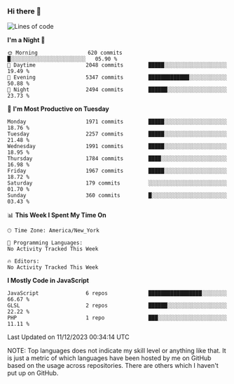 ### Hi there 👋

<!--
**LynxJinxxy/LynxJinxxy** is a ✨ _special_ ✨ repository because its `README.md` (this file) appears on your GitHub profile.

Here are some ideas to get you started:

- 🔭 I’m currently working on ...
- 🌱 I’m currently learning ...
- 👯 I’m looking to collaborate on ...
- 🤔 I’m looking for help with ...
- 💬 Ask me about ...
- 📫 How to reach me: ...
- 😄 Pronouns: ...
- ⚡ Fun fact: ...
-->

<!--START_SECTION:waka-->
![Lines of code](https://img.shields.io/badge/From%20Hello%20World%20I%27ve%20Written-26.2%20million%20lines%20of%20code-blue)

**I'm a Night 🦉** 

```text
🌞 Morning                620 commits         █░░░░░░░░░░░░░░░░░░░░░░░░   05.90 % 
🌆 Daytime                2048 commits        █████░░░░░░░░░░░░░░░░░░░░   19.49 % 
🌃 Evening                5347 commits        █████████████░░░░░░░░░░░░   50.88 % 
🌙 Night                  2494 commits        ██████░░░░░░░░░░░░░░░░░░░   23.73 % 
```
📅 **I'm Most Productive on Tuesday** 

```text
Monday                   1971 commits        █████░░░░░░░░░░░░░░░░░░░░   18.76 % 
Tuesday                  2257 commits        █████░░░░░░░░░░░░░░░░░░░░   21.48 % 
Wednesday                1991 commits        █████░░░░░░░░░░░░░░░░░░░░   18.95 % 
Thursday                 1784 commits        ████░░░░░░░░░░░░░░░░░░░░░   16.98 % 
Friday                   1967 commits        █████░░░░░░░░░░░░░░░░░░░░   18.72 % 
Saturday                 179 commits         ░░░░░░░░░░░░░░░░░░░░░░░░░   01.70 % 
Sunday                   360 commits         █░░░░░░░░░░░░░░░░░░░░░░░░   03.43 % 
```


📊 **This Week I Spent My Time On** 

```text
🕑︎ Time Zone: America/New_York

💬 Programming Languages: 
No Activity Tracked This Week

🔥 Editors: 
No Activity Tracked This Week
```

**I Mostly Code in JavaScript** 

```text
JavaScript               6 repos             █████████████████░░░░░░░░   66.67 % 
GLSL                     2 repos             ██████░░░░░░░░░░░░░░░░░░░   22.22 % 
PHP                      1 repo              ███░░░░░░░░░░░░░░░░░░░░░░   11.11 % 
```




 Last Updated on 11/12/2023 00:34:14 UTC
<!--END_SECTION:waka-->
NOTE: Top languages does not indicate my skill level or anything like that. It is just a metric of which languages have been hosted by me on GitHub based on the usage across repositories. There are others which I haven't put up on GitHub.
